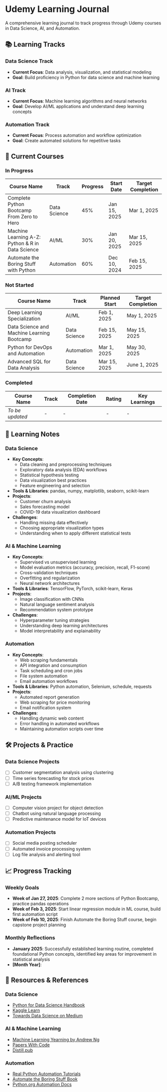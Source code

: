 # Udemy Learning Journal
A comprehensive learning journal to track progress through Udemy courses in Data Science, AI, and Automation.

## 📚 Learning Tracks

### Data Science Track
- **Current Focus**: Data analysis, visualization, and statistical modeling
- **Goal**: Build proficiency in Python for data science and machine learning

### AI Track  
- **Current Focus**: Machine learning algorithms and neural networks
- **Goal**: Develop AI/ML applications and understand deep learning concepts

### Automation Track
- **Current Focus**: Process automation and workflow optimization
- **Goal**: Create automated solutions for repetitive tasks

## 🎯 Current Courses

### In Progress
| Course Name | Track | Progress | Start Date | Target Completion |
|-------------|-------|----------|------------|-----------------|
| Complete Python Bootcamp From Zero to Hero | Data Science | 45% | Jan 15, 2025 | Mar 1, 2025 |
| Machine Learning A-Z: Python & R in Data Science | AI/ML | 30% | Jan 20, 2025 | Mar 15, 2025 |
| Automate the Boring Stuff with Python | Automation | 60% | Dec 10, 2024 | Feb 15, 2025 |

### Not Started
| Course Name | Track | Planned Start | Target Completion |
|-------------|-------|---------------|------------------|
| Deep Learning Specialization | AI/ML | Feb 1, 2025 | May 1, 2025 |
| Data Science and Machine Learning Bootcamp | Data Science | Feb 15, 2025 | May 15, 2025 |
| Python for DevOps and Automation | Automation | Mar 1, 2025 | May 30, 2025 |
| Advanced SQL for Data Analysis | Data Science | Mar 15, 2025 | June 1, 2025 |

### Completed
| Course Name | Track | Completion Date | Rating | Key Learnings |
|-------------|-------|-----------------|--------|---------------|
| *To be updated* | - | - | - | - |

## 📝 Learning Notes

### Data Science
- **Key Concepts**: 
  - Data cleaning and preprocessing techniques
  - Exploratory data analysis (EDA) workflows
  - Statistical hypothesis testing
  - Data visualization best practices
  - Feature engineering and selection
- **Tools & Libraries**: pandas, numpy, matplotlib, seaborn, scikit-learn
- **Projects**: 
  - Customer churn analysis
  - Sales forecasting model
  - COVID-19 data visualization dashboard
- **Challenges**: 
  - Handling missing data effectively
  - Choosing appropriate visualization types
  - Understanding when to apply different statistical tests

### AI & Machine Learning
- **Key Concepts**: 
  - Supervised vs unsupervised learning
  - Model evaluation metrics (accuracy, precision, recall, F1-score)
  - Cross-validation techniques
  - Overfitting and regularization
  - Neural network architectures
- **Tools & Libraries**: TensorFlow, PyTorch, scikit-learn, Keras
- **Projects**: 
  - Image classification with CNNs
  - Natural language sentiment analysis
  - Recommendation system prototype
- **Challenges**: 
  - Hyperparameter tuning strategies
  - Understanding deep learning architectures
  - Model interpretability and explainability

### Automation
- **Key Concepts**: 
  - Web scraping fundamentals
  - API integration and consumption
  - Task scheduling and cron jobs
  - File system automation
  - Email automation workflows
- **Tools & Libraries**: Python automation, Selenium, schedule, requests
- **Projects**: 
  - Automated report generation
  - Web scraping for price monitoring
  - Email notification system
- **Challenges**: 
  - Handling dynamic web content
  - Error handling in automated workflows
  - Maintaining automation scripts over time

## 🛠️ Projects & Practice

### Data Science Projects
- [ ] Customer segmentation analysis using clustering
- [ ] Time series forecasting for stock prices
- [ ] A/B testing framework implementation

### AI/ML Projects  
- [ ] Computer vision project for object detection
- [ ] Chatbot using natural language processing
- [ ] Predictive maintenance model for IoT devices

### Automation Projects
- [ ] Social media posting scheduler
- [ ] Automated invoice processing system
- [ ] Log file analysis and alerting tool

## 📈 Progress Tracking

### Weekly Goals
- **Week of Jan 27, 2025**: Complete 2 more sections of Python Bootcamp, practice pandas operations
- **Week of Feb 3, 2025**: Start linear regression module in ML course, build first automation script
- **Week of Feb 10, 2025**: Finish Automate the Boring Stuff course, begin capstone project planning

### Monthly Reflections
- **January 2025**: Successfully established learning routine, completed foundational Python concepts, identified key areas for improvement in statistical analysis
- **[Month Year]**: 

## 🔗 Resources & References

### Data Science
- [Python for Data Science Handbook](https://jakevdp.github.io/PythonDataScienceHandbook/)
- [Kaggle Learn](https://www.kaggle.com/learn)
- [Towards Data Science on Medium](https://towardsdatascience.com/)

### AI & Machine Learning
- [Machine Learning Yearning by Andrew Ng](https://www.deeplearning.ai/machine-learning-yearning/)
- [Papers With Code](https://paperswithcode.com/)
- [Distill.pub](https://distill.pub/)

### Automation
- [Real Python Automation Tutorials](https://realpython.com/tutorials/automation/)
- [Automate the Boring Stuff Book](https://automatetheboringstuff.com/)
- [Python.org Automation Docs](https://docs.python.org/3/library/index.html)
